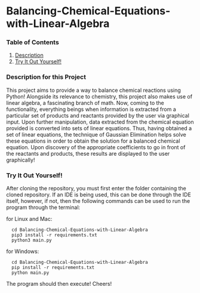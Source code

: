 # Balancing-Chemical-Equations-with-Linear-Algebra

### Table of Contents
1. [Description](#motivation-and-description-for-this-project)
2. [Try It Out Yourself!](#try-it-out-yourself)
 
### Description for this Project

This project aims to provide a way to balance chemical reactions using Python! Alongside its relevance to chemistry, this project also makes use of linear algebra, a fascinating branch of math. Now, coming to the functionality, everything beings when information is extracted from a particular set of products and reactants provided by the user via graphical input. Upon further manipulation, data extracted from the chemical equation provided is converted into sets of linear equations. Thus, having obtained a set of linear equations, the technique of Gaussian Elimination helps solve these equations in order to obtain the solution for a balanced chemical equation. Upon discovery of the appropriate coefficients to go in front of the reactants and products, these results are displayed to the user graphically!
 
### Try It Out Yourself!

After cloning the repository, you must first enter the folder containing
the cloned repository. If an IDE is being used, this can be done through
the IDE itself, however, if not, then the following commands can be used
to run the program through the terminal:  

for Linux and Mac:
```
  cd Balancing-Chemical-Equations-with-Linear-Algebra
  pip3 install -r requirements.txt
  python3 main.py    
```

for Windows:
```
  cd Balancing-Chemical-Equations-with-Linear-Algebra
  pip install -r requirements.txt
  python main.py
```

The program should then execute! Cheers!
